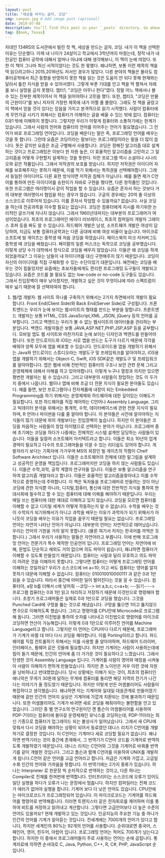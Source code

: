 ```yaml
---
layout: post
title: "세상을 바꾸는 글자, 코딩"
img: canyon.jpg # Add image post (optional)
date: 2019-07-08
description: You’ll find this post in your `_posts` directory. Go ahead and edit it and re-build the site to see your changes. # Add post description (optional)
tag: [Book, Texas]
---
```

자대인 134RS의 도서관에서 빌린 첫 책, 세상을 만드는 글자, 코딩. 내가 이 책을 선택한 이유는 단순했다. 
이제 내 나이가 24살이고 학교에서 3학년까지 마쳤는데, 정작 내가 내 전공인 컴퓨터 공학에 대해서 얼마나 아냐에 대해 생각해보니, 
이 책이 눈에 띄었다. 또한 이 책이 그나마 최신 서적이었다는 것도 한 몫했다. 
왜냐하면, 보통 이런 제목의 책을 딱 읽으려고하니 2015,2016년도 저서인 경우가 많았다. 
다른 분야의 책들은 몰라도 컴퓨터공학에서 최근 동향을 반영하지 못한 책을 읽는 것은 도움이 안 되다 못해 
현재와는 달라서 틀린 지식을 받을 수 있어서였다. 
그렇게 부푼 기대를 안고 책을 딱 펼쳐서 차례를 보니 실망을 금치 못했다.
 챕터1, "코딩은 아무나 한다"였다. 
정말 어느 책에서나 볼 수 있는 진부한 제목이어서 이 책을 읽어야하나 고민을 했다. 
또한, 챕터3, "코딩은 만물의 근원이다"를 보니 저자의 거창한 제목에 내가 어쩔 줄 몰랐다. 
그래도 첫 책을 골랐고 이 책에서 얻을 것이 있다는 믿음을 가지고 본격적으로 읽기 시작했다. 
사람이 컴퓨터에게 무언가글 시키기 위해서는 컴퓨터가 이해하는 글을 배울 수 있는 밖에 없다.
컴퓨터는 0과1 밖에 이해하지 못합니다. 그렇지만 우리가 이렇게 컴퓨터와 소통하기에는 한계가 있습니다.
그래서 사람의 언어와 컴퓨터의 언어를 이어주는 언어가 필요했습니다.
그 언어가 바로 프로그래밍 언어입니다.
코딩을 배운다는 말은 즉, 프로그래밍 언어를 배우는 것을 뜻 합니다.
그런데 요즘은 코딩이라는 말보다는 프로그래밍이라는 말을 더 많이 씁니다.
뜻은 같지만 요즘은 조금 구별해서 사용합니다.
코딩은 정해진 알고리즘 대로 설계하는 것이고 프로그래밍은 이보다 한 차원 높은,
더 효율적인 알고리즘을 고민하고 그 알고리즘을 어떻게 구현할지 설계하는 것을 뜻한다.
이런 프로그램 역시 소설이나 시나리오와 같은 작품입니다. 그래서 저작권의 보호를 받습니다. 하지만 저작권은 아이디어 자체를 보호해주지는 못하기 때문에, 이를 막기 위해서는 특허권을 선택해야합니다. 그래서 동일한 아이디어도 다른 표현 방식이면 저작권 침해가 아닙니다. 예를 들면 제가 C언어를 통하여 만든 아이디어를 승헌이가 자바로 구현을 했다면, 다른 창작품인 것입니다. 또한 프로그램은 여러명이서 같이 작업을 할 수 있습니다. 요즘은 혼자서 하는 것보다 거의 대부분 여러명이서 협업을 하는 경우가 많습니다. 구글의 경우에는 20억 줄 이상의 소스코드로 이루어져 있습니다. 이를 혼자서 작업할 수 있을까요? 없습니다.
사실 코딩을 하는데 전공과목을 이수할 필요는 없습니다. 코딩은 컴퓨터에게 지시를 하기위한 논리적인 글쓰기에 지나지 않습니다. 그래서 1960년대까지는 대부분의 프로그래머가 여성이었습니다. 최초의 프로그래머인 에이다 러브레이스, 최초의 컴퍼일러 개발자 그레이스 호퍼 등을 봐도 알 수 있습니다. 하드웨어 개발은 남성, 소프트웨어 개발은 여성이 담당하여, 지금도 보통 컴퓨터공학과는 다른 공대에 비해 여성 비율이 높습니다. 
마이크로 소프트에 빌 게이츠는 중학생 때 처음 코딩을 하였습니다. 페이스북의 마크 저커버그도 중학생 때 코딩을 배웠습니다. 페이팔의 일론 머스크는 독학으로 코딩을 공부했습니다. 이렇게 상당 수가 대학에서 정식으로 코딩을 배우지 않았습니다. 이들은 왜 코딩을 하게되었을까요? 그 이유는 남들이 내 아이디어를 대신 구현해주지 않기 때문입니다. 코딩이 자신의 아이디어를 직접 구체화할 수 있는 수단이었기 대문입니다. 예전에는 코딩을 배우는 것이 힘들었지만 요즘에는 초보자들에게도 편리한 프로그래밍 도구들이 개발되고 있습니다. 요즘은 코드를 쓸 필요도 없는 low-code or no-code 도구들도 있습니다. 그래서 진입장벽이 매우 낮아졌지만, 개발하고 싶은 것이 무엇이냐에 따라 스펙트럼이 매우 넓기 때문에 잘 선택하여야 합니다. 
1. 웹/앱 개발자:
<t> 웹 사이트 하나를 구축하기 위해서는 2가지 측면에서의 개발이 필요합니다. Front End(Client Side)와 Back End(Server Side)로 구성됩니다. 프론트앤드는 우리가 눈에 보이는 웹사이트의 형태를 만드는 부분을 말합니다. 프론트앤드 개발자는 보통 HTML, CSS JavaScript,XML ,JSON, jQuery 등의 언어를 공부합니다. 그리고 백앤드는 우리가 볼 수 없는 웹사이트의 데이터들을 관리하는 부분입니다. 백앤드 개발자들은 보통 JAVA,ASP.NET,PHP,JSP,ASP 등을 공부합니다. 
<t> 모바일 앱도 웹 사이트와 마찬가지로 눈에 보이는 디자인과 백앤드를 만들어야 합니다. 또한 안드로이드와 iOS는 서로 앱을 만드는 도구가 다르기 때문에 각각을 배워야 양쪽 모두에 앱을 배포할 수 있습니다. 안드로이드용 앱을 개발하기 위해서는 Java와 안드로이드 스튜디오라는 개발도구 및 프레임워크를 알아야하고, iOS용 앱을 개발하기 위해서는 Object-C, Swift, iOS SDK같은 개발도구 및 프레임워크를 알아야합니다. 앱은 웹에 비해 전반적인 컴퓨터의 구조나 보안 관련 문제 그리고 운영체제에 대해서 이해를 하고 있어야합니다.
이렇게 누구나 열정과 의지만 있으면 평번한 개발자는 될 수 있습니다. 그리고 대부분의 사람들이 창업하는 것도 이 두가지 중에서 나옵니다.
<t> 웹이나 앱에 비해 조금 더 전문 지식이 필요한 분야들도 있습니다. 예를 들면, 보안 프로그램이나 전자제품에 내장이 되는 Embedded Programming을 하기 위해서는 운영체제와 하드웨어에 대한 깊이있는 이해도가 필요합니다. 또한 하드웨어를 직접 제어하는 C언어나 Assembly Language. 그리고 빅데이터 분석을 위해서는 통계학, 수학, 데이터베이스에 관한 전문 지식이 필요하며, R 언어나 파이썬을 다룰 줄 알아야 합니다. 이 분야들은 사전에 알아야하는 지식들이 많기 대문에 위의 개발보다는 진입장벽이 높습니다. 하지만 이 분야들은 코딩을 처음하는 사람들이 창업 아이템으로 선택하는 분야가 아닙니다.
<t> 프로그래머 중에 초기에는 코딩을 하다가 나중에는 전체적인 시스템 설계만 담당하는 사람들이 있습니다. 이들을 일컬어 소프트웨어 아키텍트라고 합니다. 이들은 최소 10년의 업계 경력이 필요하고 다수의 프로그래머들을 이끌 수 있는 리더쉽도 있어야 합니다. 개발자라기 보다는 기획자에 가가우며 MS의 회장인 빌 게이츠의 직함이 Cheif Software Arichitect 입니다. 이들은 소프트웨어의 전체에 대한 밑그림을 설계하고 성공적인 운영을 책임집니다.
<t> 프로그래머지만 코딩을 하지 않는 사람들도 있습니다. 이들은 수학,과학, 공학 계열의 연구자들 입니다. 이들은 보통 알고리즘을 연구하여 알고리즘 개발자라고 합니다. 이들은 효율적인 알고리즘을찾아내고 이를 수학적으로 증명하는데 주력합니다.
이 책은 독자들을 프로그래머로 만들려는 것이 아닌 코딩에 관한 지식뿐 아니라, 디지털,컴퓨터, 통신에 대한 전반적인 지식을 통하여 현대사회에 필수하고 할 수 있는 컴퓨터에 대해 이해를 해야하기 때문입니다. 우리는 매일 쓰는 컴퓨터에 대한 재대로 이해하고 있지 않습니다. 코딩을 모르면 컴퓨터를 이해할 수 없고 디지털 세계가 어떻게 작동하는지 알 수 없습니다. 수학을 배우는 것이 수학자가 되기위해서가 아니고 과학을 배우는 이유가 과학자가 되기 위해서가 아니듯이 코딩을 배우는 이유가 직업을 꿈꾸기 때문일 필요는 없습니다. 
프로그래밍 언어는 자연히 나타난 언어가 아닙니다. 대부분의 언어는 자연적으로 태어났습니다. 우리는 언어의 기원을 거의 알지 못합니다. (물론 여기서 저자는 한국어를 까먹은 듯 합니다.) 그래서 우리가 사용하는 말들은 자연어라고 부릅니다. 이에 반해 프로그래밍 언어는 전문가가 특수 제작한 인공언어 입니다. 프로그래밍 언어는 자연어에 비해, 문법도 단순하고 예외도 거의 없으며 의도 파악이 쉽습니다, 왜냐하면 컴퓨터가 이해할 수 있도록 만들었기 때문입니다. 컴퓨터는 사람과 달리 모호하고 의도 파악이 어려운 것을 이해하지 못합니다.
그렇다면 컴퓨터는 어떻게 프로그래밍 언어를 이해하는 것일까요? 우리가 소스코드에 int a=10; 이고 써도 컴퓨터는 영어를 알지 못하기 대문에 이해할 수 없습니다. 컴퓨터는 010010010000111 과 같은 0과 1만 읽을 수 있습니다. 따라서 중간에 어떠한 일이 벌어진다는 것을 알 수 있습니다. 
컴퓨터야, a랑 b를 더해서 c에 넣어줘 --코딩--> int a,b,c; c=a+b;  ---읽기----> 프로그램
컴퓨터는 0과 1만 읽고 처리하고 저장하기 때문에 이것만으로 명령해야 합니다. 초창기 프로그래머들은 실제로 0과 1만으로 코딩을 했습니다. 그것을 Punched Card에 구멍을 뚫는 것으로 해냈습니다. 구멍을 뚫으면 1이고 뚫지않으면 0으로 이해하도록 했습니다. 그리고 명령어를 CPU안에 Microcode로 프로그램해 둡니다. 그러면 이진법을 통하여 숫자를 나타내고 이진법으로 명령어를 마이크로코딩하면 연산이 가능해집니다. 이렇게 0과 1만으로 이루어진 언어를 Machine Language라고 합니다. 그렇지만 이 언어는 CPU마다 다르기 때문에, 프로그래머가 기계가 바뀔 대 마다 다시 코딩을 해야합니다. 이를 Porting이라고 합니다. 하드웨어를 직접 컨트롤하기 위해서는 이를 사용할 줄 알아야하며, 하드웨어 드라이버, 인터페이스, 펌웨어 같은 것들에 필요합니다. 하지만 기계어는 사람이 사용하는데에 힘이 들기 때문에, 인간의 언어에 좀 더 가가운 것이 필요하다고 느꼈습니다. 그래서 탄생한 것이 Assembly Language 입니다. 기계어를 사람이 영어와 매칭을 시켜놓아 사람이 이해하기 편하게 만들었습니다. 하지만 폰 노이만은 겨우 이런 것에 자원을 낭비하냐고 반대했었습니다. 당시 상황에는 이해가 되는 것이, 최초의 컴퓨터인 애니악은 무게가 30톤에 달하는 무게에 컴퓨터를 돌리면 해당 지역의 전기가 나간다는 이야기가 돌 정도였기 때문입니다. 
하지만 이렇게 만든 어셈블리어도 사람들이 복잡하다고 생각했습니다. 왜냐하면 이는 기계어와 일대일 대응관계로 만들어졌기 때문에 겉만 인간의 언어지 실상은 기계어에 가깝게 치환되는 것에 불과하기 때문입니다. 또한 어셈블리어도 기계가 바귀면 새로 코딩을 해줘야하는 불편함을 안고 있었습니다. 그러던 중 벨 연구소의 연구원이던 켄 톰슨이 어셈블리어를 사용하여 PDP-7이라는 컴퓨터에 돌아갈 운영체제인 유닉스를 코딩하는데, PDP-11이라는 최신 기종으로 컴퓨터가 업그레이드 되는 불상사가 일어났습니다. 그래서 새 CPU에 맞춰서 다시 코딩을 해야하는 상황이 되어서 동료였던 데니스 리치가 C언어를 개발하기로 결정한 것입니다. 이 C언어는 기계마다 새로 코딩할 필요가 없습니다. 왜냐하면 번역기라는 것이 중간에 존재해서, 그 번역기가 C언어 코드를 기계어로 번역하도록 개발하였기 때문입니다. 데니스 리치는 C언어와 그것을 기계어로 바꿔줄 번역기를 같이 개발한 것입니다. 그리고 톰슨과 함깨 C언어를 이용하여 UNIX를 개발하게 됩니다.C언어 같은 언어를 고급 언어라고 합니다. 저급은 기계와 가깝고, 고급일수록 인간의 언어와 가까움을 뜻합니다.
이 번역기에는 2가지 종류가 있습니다. 하나는 Interpreter 로 한문장 씩 순차적으로 번역하는 것이고, 다른 하나는 Compiler로 전체를 한꺼번에 번역합니다. 인터프리터는 소스코드에 오류가 있어도 일단 실행을 하다가 오류가 나는 문장에서 멈춥니다. 하지만 컴파일러는 전체 코드가 에러가 없어야 실행을 합니다.
기계어 보다 더 낮은 언어도 있습니다. CPU안에는 마이크로코드가 프로그래밍되어 있습니다. 이 마이크로코드는 기계어를 하드웨어를 명령어로 번역해줍니다. 이러면 트랜지스터 같은 전자회로를 제어하며 이를 통하여 비트를 저장하고 읽어내고 계산합니다.
그렇다면 고급언어보다 더 높은 수준의 언어도 있을까요? 현재 개발하고 있는 것입니다. 인공지능의 주요한 기능 중 하나가 인간의 언어를 기계가 알아듣는 것입니다. 
전세계에는 7000개의 언어가 있다고 합니다, 하지만 세계인의 80%는 92개의 언어를 사용합니다. 순위대로면 중국어, 스페인어, 영어, 힌두어, 아랍어 입니다. 프로그래밍 언어는 적어도 700개가 넘는다고 합니다. 하지만 이 중에서 프로그래머들이 주로 사용하는 언어는 손에 곱힙니다. 통계자료에 의하면 순서대로 C, Java, Python, C++, R, C#, PHP, JavaScript 순입니다.

 
